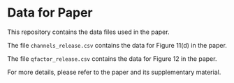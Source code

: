 # Data for Paper

This repository contains the data files used in the paper.

The file `channels_release.csv` contains the data for Figure 11(d) in the paper. 

The file `qfactor_release.csv` contains the data for Figure 12 in the paper.

For more details, please refer to the paper and its supplementary material.